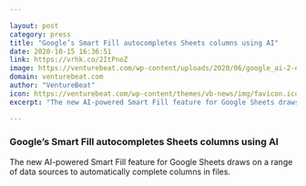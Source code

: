 ```yaml
---

layout: post
category: press
title: "Google’s Smart Fill autocompletes Sheets columns using AI"
date: 2020-10-15 16:36:51
link: https://vrhk.co/2ItPnoZ
image: https://venturebeat.com/wp-content/uploads/2020/06/google_ai-2-e1572035641146.jpg?w=1200&strip=all
domain: venturebeat.com
author: "VentureBeat"
icon: https://venturebeat.com/wp-content/themes/vb-news/img/favicon.ico
excerpt: "The new AI-powered Smart Fill feature for Google Sheets draws on a range of data sources to automatically complete columns in files."

---
```


### Google’s Smart Fill autocompletes Sheets columns using AI

The new AI-powered Smart Fill feature for Google Sheets draws on a range of data sources to automatically complete columns in files.